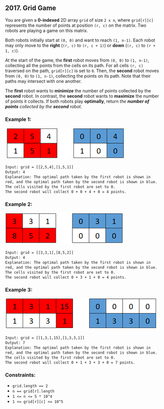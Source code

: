 ## 2017. Grid Game

You are given a **0-indexed** 2D array ```grid``` of size ```2 x n```, where ```grid[r][c]``` represents the number of points at position ```(r, c)``` on the matrix. Two robots are playing a game on this matrix.

Both robots initially start at ```(0, 0)``` and want to reach ```(1, n-1)```. Each robot may only move to the **right** (```(r, c)``` to ```(r, c + 1)```) or **down** (```(r, c)``` to ```(r + 1, c)```).

At the start of the game, the **first** robot moves from ```(0, 0)``` to ```(1, n-1)```, collecting all the points from the cells on its path. For all cells ```(r, c)``` traversed on the path, ```grid[r][c]``` is set to ```0```. Then, the **second** robot moves from ```(0, 0)``` to ```(1, n-1)```, collecting the points on its path. Note that their paths may intersect with one another.

The **first** robot wants to **minimize** the number of points collected by the **second** robot. In contrast, the **second** robot wants to **maximize** the number of points it collects. If both robots play **optimally**, return *the **number of points** collected by the **second** robot*.

### Example 1:

![Example 1](images/example1.png)

```
Input: grid = [[2,5,4],[1,5,1]]
Output: 4
Explanation: The optimal path taken by the first robot is shown in red, and the optimal path taken by the second robot is shown in blue.
The cells visited by the first robot are set to 0.
The second robot will collect 0 + 0 + 4 + 0 = 4 points.
```
### Example 2:

![Example 2](images/example2.png)

```
Input: grid = [[3,3,1],[8,5,2]]
Output: 4
Explanation: The optimal path taken by the first robot is shown in red, and the optimal path taken by the second robot is shown in blue.
The cells visited by the first robot are set to 0.
The second robot will collect 0 + 3 + 1 + 0 = 4 points.
```
### Example 3:

![Example 3](images/example3.png)

```
Input: grid = [[1,3,1,15],[1,3,3,1]]
Output: 7
Explanation: The optimal path taken by the first robot is shown in red, and the optimal path taken by the second robot is shown in blue.
The cells visited by the first robot are set to 0.
The second robot will collect 0 + 1 + 3 + 3 + 0 = 7 points.
```

### Constraints:

* ```grid.length == 2```
* ```n == grid[r].length```
* ```1 <= n <= 5 * 10^4```
* ```1 <= grid[r][c] <= 10^5```